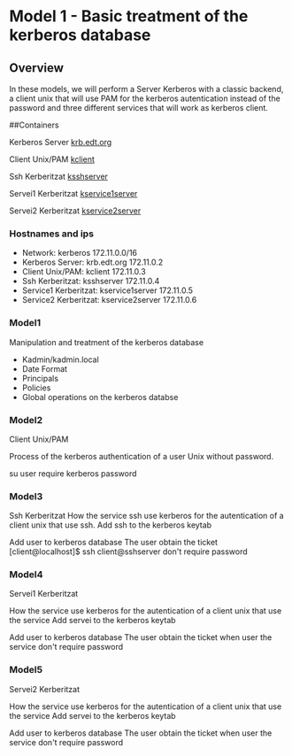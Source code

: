 # Model 1 - Basic treatment of the kerberos database

## Overview

In these models, we will perform a Server Kerberos with a classic backend, a client unix that will use PAM for the kerberos autentication instead of the password and three different services that will work as kerberos client.


##Containers

Kerberos Server [krb.edt.org](https://github.com/isx434324/kerberosproject/backendClassic/krb.edt.org)

Client Unix/PAM [kclient](https://github.com/isx434324/kerberosproject/backendClassic/kclient)

Ssh Kerberitzat [ksshserver](https://github.com/isx434324/kerberosproject/backendClassic/ksshserver)

Servei1 Kerberitzat [kservice1server](https://github.com/isx434324/kerberosproject/backendClassic/kservice1server)

Servei2 Kerberitzat [kservice2server](https://github.com/isx434324/kerberosproject/backendClassic/kservice2server)

### Hostnames and ips

- Network: kerberos 172.11.0.0/16
- Kerberos Server: krb.edt.org 172.11.0.2
- Client Unix/PAM: kclient 172.11.0.3
- Ssh Kerberitzat: ksshserver 172.11.0.4
- Service1 Kerberitzat: kservice1server 172.11.0.5
- Service2 Kerberitzat: kservice2server 172.11.0.6

### Model1
Manipulation and treatment of the kerberos database

- Kadmin/kadmin.local
- Date Format
- Principals
- Policies
- Global operations on the kerberos databse

### Model2
Client Unix/PAM

Process of the kerberos authentication of a user Unix without password.

su user
require kerberos password

### Model3
Ssh Kerberitzat
How the service ssh use kerberos for the autentication of a client unix that use ssh.
Add ssh to the kerberos keytab

Add user to kerberos database
The user obtain the ticket
[client@localhost]$ ssh client@sshserver don't require password


### Model4
Servei1 Kerberitzat

How the service use kerberos for the autentication of a client unix that use the service
Add servei to the kerberos keytab

Add user to kerberos database
The user obtain the ticket
when user the service don't require password

### Model5
Servei2 Kerberitzat

How the service use kerberos for the autentication of a client unix that use the service
Add servei to the kerberos keytab

Add user to kerberos database
The user obtain the ticket
when user the service don't require password



